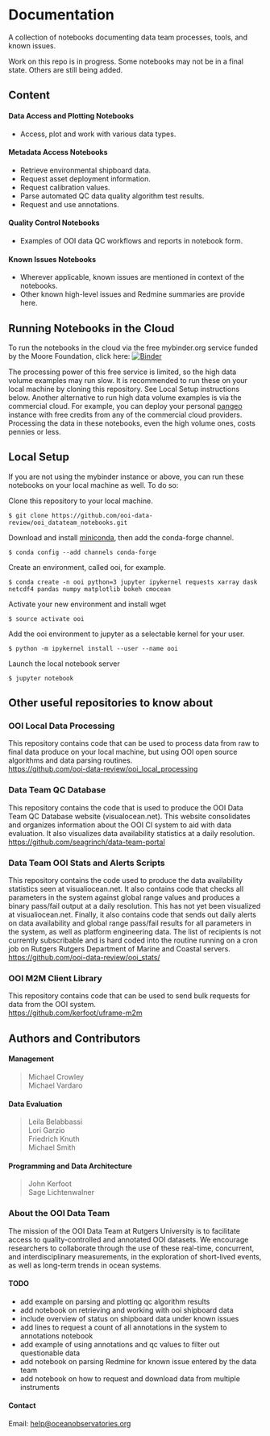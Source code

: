 # Documentation
A collection of notebooks documenting data team processes, tools, and known issues.

Work on this repo is in progress. Some notebooks may not be in a final state. Others are still being added.

## Content

#### Data Access and Plotting Notebooks
* Access, plot and work with various data types.  

#### Metadata Access Notebooks
* Retrieve environmental shipboard data.  
* Request asset deployment information.  
* Request calibration values.  
* Parse automated QC data quality algorithm test results.  
* Request and use annotations. 

#### Quality Control Notebooks
* Examples of OOI data QC workflows and reports in notebook form.

#### Known Issues Notebooks
* Wherever applicable, known issues are mentioned in context of the notebooks.
* Other known high-level issues and Redmine summaries are provide here.

<!-- #### Science Notebooks -->


## Running Notebooks in the Cloud
To run the notebooks in the cloud via the free mybinder.org service funded by the Moore Foundation, click here: [![Binder](https://mybinder.org/badge.svg)](https://mybinder.org/v2/gh/ooi-data-review/ooi_datateam_notebooks/master)

The processing power of this free service is limited, so the high data volume examples may run slow. It is recommended to run these on your local machine by cloning this repository. See Local Setup instructions below. Another alternative to run high data volume examples is via the commercial cloud. For example, you can deploy your personal [pangeo](https://github.com/pangeo-data/pangeo) instance with free credits from any of the commercial cloud providers. Processing the data in these notebooks, even the high volume ones, costs pennies or less.

## Local Setup

If you are not using the mybinder instance or above, you can run these notebooks on your local machine as well. To do so:    

Clone this repository to your local machine.  
```
$ git clone https://github.com/ooi-data-review/ooi_datateam_notebooks.git
```

Download and install [miniconda](https://conda.io/miniconda.html), then add the conda-forge channel.
```
$ conda config --add channels conda-forge
```

Create an environment, called ooi, for example.
```
$ conda create -n ooi python=3 jupyter ipykernel requests xarray dask netcdf4 pandas numpy matplotlib bokeh cmocean
```

Activate your new environment and install wget
```
$ source activate ooi
```

Add the ooi environment to jupyter as a selectable kernel for your user.
```
$ python -m ipykernel install --user --name ooi
```

Launch the local notebook server
```
$ jupyter notebook
```

## Other useful repositories to know about


### OOI Local Data Processing
This repository contains code that can be used to process data from raw to final data produce on your local machine, but using OOI open source algorithms and data parsing routines.  
https://github.com/ooi-data-review/ooi_local_processing


### Data Team QC Database
This repository contains the code that is used to produce the OOI Data Team QC Database website (visualocean.net). This website consolidates and organizes information about the OOI CI system to aid with data evaluation. It also visualizes data availability statistics at a daily resolution.  
https://github.com/seagrinch/data-team-portal


### Data Team OOI Stats and Alerts Scripts
This repository contains the code used to produce the data availability statistics seen at visualiocean.net. It also contains code that checks all parameters in the system against global range values and produces a binary pass/fail output at a daily resolution. This has not yet been visualized at visualiocean.net. Finally, it also contains code that sends out daily alerts on data availability and global range pass/fail results for all parameters in the system, as well as platform engineering data. The list of recipients is not currently subscribable and is hard coded into the routine running on a cron job on Rutgers Rutgers Department of Marine and Coastal servers.  
https://github.com/ooi-data-review/ooi_stats/

### OOI M2M Client Library
This repository contains code that can be used to send bulk requests for data from the OOI system.  
https://github.com/kerfoot/uframe-m2m


## Authors and Contributors

<!-- #### Principal Investigators
> Scott Glenn
Oscar Schofield -->

#### Management
> Michael Crowley  
Michael Vardaro  

#### Data Evaluation
> Leila Belabbassi  
Lori Garzio  
Friedrich Knuth  
Michael Smith  

#### Programming and Data Architecture
> John Kerfoot  
Sage Lichtenwalner  

### About the OOI Data Team

The mission of the OOI Data Team at Rutgers University is to facilitate access to quality-controlled and annotated OOI datasets. We encourage researchers to collaborate through the use of these real-time, concurrent, and interdisciplinary measurements, in the exploration of short-lived events, as well as long-term trends in ocean systems.

#### TODO
* add example on parsing and plotting qc algorithm results
* add notebook on retrieving and working with ooi shipboard data
* include overview of status on shipboard data under known issues
* add lines to request a count of all annotations in the system to annotations notebook
* add example of using annotations and qc values to filter out questionable data
* add notebook on parsing Redmine for known issue entered by the data team
* add notebook on how to request and download data from multiple instruments

#### Contact
Email: help@oceanobservatories.org


